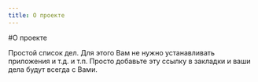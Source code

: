 ```yaml
---
title: О проекте
---
```


#О проекте

Простой список дел. Для этого Вам не нужно устанавливать приложения и т.д. и т.п. Просто добавьте эту ссылку в закладки
и ваши дела будут всегда с Вами.
